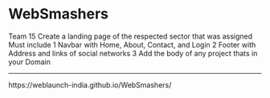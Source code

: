 # WebSmashers
Team 15
Create a landing page of the respected sector that was assigned
Must include
1 Navbar with Home, About, Contact, and Login
2 Footer with Address and links of social networks
3 Add the body of any project thats in your Domain
<hr>
https://weblaunch-india.github.io/WebSmashers/
